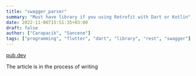 ```yaml
---
title: "swagger_parser"
summary: "Must have library if you using Retrofit with Dart or Kotlin"
date: 2022-11-06T15:51:35+03:00
draft: false
author: ["Carapacik", "Sancene"]
tags: ["programming", "flutter", "dart", "library", "rest", "swagger"]
---
```


[pub.dev](https://pub.dev/packages/swagger_parser)

The article is in the process of writing
